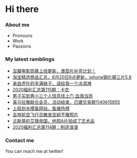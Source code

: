 # Hi there 

### About me
- Pronouns
- Work
- Passions 

### My latest ramblings
<!-- BLOGPOSTS:START -->
- [豆瓣电影勋章上线更新，类型片补完计划！](https://fuliba2020.net/gaofendianying.html)
- [淘宝精选商品汇总，8月20日9点更新，iphone钢化膜三片5.8](https://fuliba2020.net/99.html)
- [来自虎扑的丰满妹子，请给我一个冰淇淋](https://fuliba2020.net/bingjilin.html)
- [2020福利汇总第115期：卡农](https://fuliba2020.net/2020115.html)
- [男子买到男小三个人信息找上门 血溅当场](https://fuliba2020.net/gerenxinxi.html)
- [喜马拉雅联合会员，活动结束，已建交易群1140615855](https://fuliba2020.net/ximalaya.html)
- [上班划水摸鱼网站，鱼塘热榜](https://fuliba2020.net/mofish.html)
- [吉祥航空飞行员散发空姐不雅照片](https://fuliba2020.net/jixiang.html)
- [兰斯基的艾薇帝国，他把A片拍成了艺术品](https://fuliba2020.net/lansky.html)
- [2020福利汇总第114期：制造浪漫](https://fuliba2020.net/2020114.html)
<!-- BLOGPOSTS:END -->

### Contact me
You can reach me at twitter!
